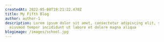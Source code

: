 ```yaml
---
createdAt: 2022-05-08T19:21:22.470Z
title: My Fifth Blog
author: author-1
description: Lorem ipsum dolor sit amet, consectetur adipiscing elit, sed do
  eiusmod tempor incididunt ut labore et dolore magna aliqua
blogimage: /images/school.jpg
---
```

